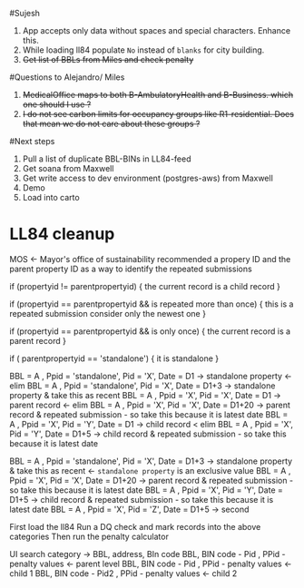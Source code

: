 #Sujesh
1. App accepts only data without spaces and special characters. Enhance this.
1. While loading ll84 populate `No` instead of `blanks` for city building.
1. ~~Get list of BBLs from Miles and check penalty~~

#Questions to Alejandro/ Miles
1. ~~MedicalOffice maps to both B-AmbulatoryHealth and B-Business. which one should I use ?~~
2. ~~I do not see carbon limits for occupancy groups like R1-residential. Does that mean we do not care about these groups ?~~


#Next steps
1. Pull a list of duplicate BBL-BINs in LL84-feed
1. Get soana from Maxwell
1. Get write access to dev environment (postgres-aws) from Maxwell
1. Demo
1. Load into carto




# LL84 cleanup
MOS <- Mayor's office of sustainability
recommended a propery ID and the parent property ID as a way to identify the repeated submissions


if (propertyid != parentpropertyid) {
the current record is a child record
}

if (propertyid == parentpropertyid && is repeated more than once) {
this is a repeated submission consider only the newest one
}

if (propertyid == parentpropertyid && is only once) {
the current record is a parent record
}

if ( parentpropertyid == 'standalone') {
it is standalone
}

BBL = A , Ppid = 'standalone', Pid = 'X', Date = D1 -> standalone property <- elim
BBL = A , Ppid = 'standalone', Pid = 'X', Date = D1+3 -> standalone property & take this as recent
BBL = A , Ppid = 'X', Pid = 'X', Date = D1 -> parent record <- elim
BBL = A , Ppid = 'X', Pid = 'X', Date = D1+20 -> parent record & repeated submission - so take this because it is latest date
BBL = A , Ppid = 'X', Pid = 'Y', Date = D1 -> child record < elim
BBL = A , Ppid = 'X', Pid = 'Y', Date = D1+5 ->  child record & repeated submission - so take this because it is latest date



BBL = A , Ppid = 'standalone', Pid = 'X', Date = D1+3 -> standalone property & take this as recent <- `standalone property` is an exclusive value
BBL = A , Ppid = 'X', Pid = 'X', Date = D1+20 -> parent record & repeated submission - so take this because it is latest date
BBL = A , Ppid = 'X', Pid = 'Y', Date = D1+5 ->  child record & repeated submission - so take this because it is latest date
BBL = A , Ppid = 'X', Pid = 'Z', Date = D1+5 -> second


First load the ll84
Run a DQ check and mark records into the above categories
Then run the penalty calculator



UI search category -> BBL, address, BIn code
BBL, BIN code - Pid , PPid - penalty values <- parent level
BBL, BIN code - Pid , PPid - penalty values <- child 1
BBL, BIN code - Pid2 , PPid - penalty values <- child 2
